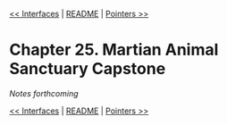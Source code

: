 [&lt;&lt; Interfaces](ch24-interfaces.md) | [README](README.md) | [Pointers &gt;&gt;](ch26-pointers.md)

# Chapter 25. Martian Animal Sanctuary Capstone

*Notes forthcoming*

[&lt;&lt; Interfaces](ch24-interfaces.md) | [README](README.md) | [Pointers &gt;&gt;](ch26-pointers.md)